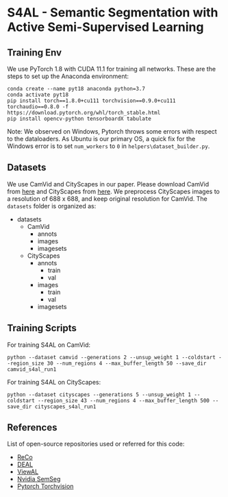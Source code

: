 # S4AL - Semantic Segmentation with Active Semi-Supervised Learning

## Training Env
We use PyTorch 1.8 with CUDA 11.1 for training all networks. These are the steps to set up the Anaconda environment:
```
conda create --name pyt18 anaconda python=3.7
conda activate pyt18
pip install torch==1.8.0+cu111 torchvision==0.9.0+cu111 torchaudio==0.8.0 -f https://download.pytorch.org/whl/torch_stable.html
pip install opencv-python tensorboardX tabulate
```

Note: We observed on Windows, Pytorch throws some errors with respect to the dataloaders. As Ubuntu is our primary OS, a quick fix for the Windows error is to set `num_workers` to `0` in `helpers\dataset_builder.py`.

## Datasets
We use CamVid and CityScapes in our paper. Please download CamVid from [here](https://github.com/alexgkendall/SegNet-Tutorial) and CityScapes from [here](https://www.cityscapes-dataset.com/). We  preprocess CityScapes images to a resolution of 688 x 688, and keep original resolution for CamVid. The `datasets` folder is organized as:
- datasets
  - CamVid
      - annots
      - images
      - imagesets
  - CityScapes
      -  annots
          - train
          - val
      - images
          - train
          - val 
      - imagesets

## Training Scripts

For training S4AL on CamVid:
```
python --dataset camvid --generations 2 --unsup_weight 1 --coldstart --region_size 30 --num_regions 4 --max_buffer_length 50 --save_dir camvid_s4al_run1
```

For training S4AL on CityScapes:
```
python --dataset cityscapes --generations 5 --unsup_weight 1 --coldstart --region_size 43 --num_regions 4 --max_buffer_length 500 --save_dir cityscapes_s4al_run1
```

## References

List of open-source repositories used or referred for this code:
- [ReCo](https://github.com/lorenmt/reco)
- [DEAL](https://github.com/Shuai-Xie/DEAL)
- [ViewAL](https://github.com/nihalsid/ViewAL)
- [Nvidia SemSeg](https://github.com/NVIDIA/semantic-segmentation)
- [Pytorch Torchvision](https://github.com/pytorch/vision)
